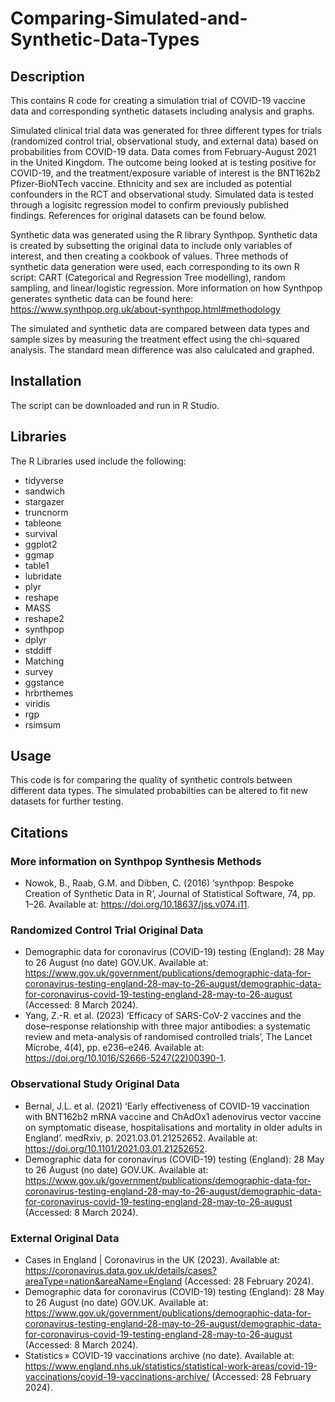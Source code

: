 # Comparing-Simulated-and-Synthetic-Data-Types


## Description

This contains R code for creating a simulation trial of COVID-19 vaccine data and corresponding synthetic datasets including analysis and graphs. 


Simulated clinical trial data was generated for three different types for trials (randomized control trial, observational study, and external data) based on probabilities from COVID-19 data. Data comes from February-August 2021 in the United Kingdom. The outcome being looked at is testing positive for COVID-19, and the treatment/exposure variable of interest is the BNT162b2 Pfizer-BioNTech vaccine. Ethnicity and sex are included as potential confounders in the RCT and observational study. Simulated data is tested through a logisitc regression model to confirm previously published findings.  References for original datasets can be found below.

Synthetic data was generated using the R library Synthpop. Synthetic data is created by subsetting the original data to include only variables of interest, and then creating a cookbook of values.  Three methods of synthetic data generation were used, each corresponding to its own R script: CART (Categorical and Regression Tree modelling), random sampling, and linear/logistic regression. More information on how Synthpop generates synthetic data can be found here:
https://www.synthpop.org.uk/about-synthpop.html#methodology

The simulated and synthetic data are compared between data types and sample sizes by measuring the treatment effect using the chi-squared analysis.  The standard mean difference was also calulcated and graphed.




## Installation

The script can be downloaded and run in R Studio.

## Libraries

The R Libraries used include the following:


- tidyverse
- sandwich
- stargazer
- truncnorm
- tableone
- survival
- ggplot2
- ggmap
- table1
- lubridate
- plyr
- reshape
- MASS
- reshape2
- synthpop
- dplyr
- stddiff
- Matching
- survey
- ggstance
- hrbrthemes
- viridis
- rgp
- rsimsum



## Usage

This code is for comparing the quality of synthetic controls between different data types.  The simulated probabilties can be altered to fit new datasets for further testing.

## Citations

### More information on Synthpop Synthesis Methods

- Nowok, B., Raab, G.M. and Dibben, C. (2016) ‘synthpop: Bespoke Creation of Synthetic Data in R’, Journal of Statistical Software, 74, pp. 1–26. Available at: https://doi.org/10.18637/jss.v074.i11.


### Randomized Control Trial Original Data

- Demographic data for coronavirus (COVID-19) testing (England): 28 May to 26 August (no date) GOV.UK. Available at: https://www.gov.uk/government/publications/demographic-data-for-coronavirus-testing-england-28-may-to-26-august/demographic-data-for-coronavirus-covid-19-testing-england-28-may-to-26-august (Accessed: 8 March 2024).
- Yang, Z.-R. et al. (2023) ‘Efficacy of SARS-CoV-2 vaccines and the dose–response relationship with three major antibodies: a systematic review and meta-analysis of randomised controlled trials’, The Lancet Microbe, 4(4), pp. e236–e246. Available at: https://doi.org/10.1016/S2666-5247(22)00390-1.


### Observational Study Original Data

- Bernal, J.L. et al. (2021) ‘Early effectiveness of COVID-19 vaccination with BNT162b2 mRNA vaccine and ChAdOx1 adenovirus vector vaccine on symptomatic disease, hospitalisations and mortality in older adults in England’. medRxiv, p. 2021.03.01.21252652. Available at: https://doi.org/10.1101/2021.03.01.21252652.
- Demographic data for coronavirus (COVID-19) testing (England): 28 May to 26 August (no date) GOV.UK. Available at: https://www.gov.uk/government/publications/demographic-data-for-coronavirus-testing-england-28-may-to-26-august/demographic-data-for-coronavirus-covid-19-testing-england-28-may-to-26-august (Accessed: 8 March 2024).


### External Original Data
- Cases in England | Coronavirus in the UK (2023). Available at: https://coronavirus.data.gov.uk/details/cases?areaType=nation&areaName=England (Accessed: 28 February 2024).
- Demographic data for coronavirus (COVID-19) testing (England): 28 May to 26 August (no date) GOV.UK. Available at: https://www.gov.uk/government/publications/demographic-data-for-coronavirus-testing-england-28-may-to-26-august/demographic-data-for-coronavirus-covid-19-testing-england-28-may-to-26-august (Accessed: 8 March 2024).
- Statistics » COVID-19 vaccinations archive (no date). Available at: https://www.england.nhs.uk/statistics/statistical-work-areas/covid-19-vaccinations/covid-19-vaccinations-archive/ (Accessed: 28 February 2024).

